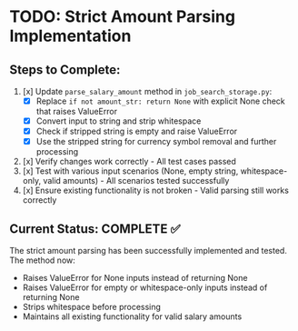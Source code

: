 # TODO: Strict Amount Parsing Implementation

## Steps to Complete:

1. [x] Update `parse_salary_amount` method in `job_search_storage.py`:
   - [x] Replace `if not amount_str: return None` with explicit None check that raises ValueError
   - [x] Convert input to string and strip whitespace
   - [x] Check if stripped string is empty and raise ValueError
   - [x] Use the stripped string for currency symbol removal and further processing

2. [x] Verify changes work correctly - All test cases passed
3. [x] Test with various input scenarios (None, empty string, whitespace-only, valid amounts) - All scenarios tested successfully
4. [x] Ensure existing functionality is not broken - Valid parsing still works correctly

## Current Status: COMPLETE ✅

The strict amount parsing has been successfully implemented and tested. The method now:
- Raises ValueError for None inputs instead of returning None
- Raises ValueError for empty or whitespace-only inputs instead of returning None  
- Strips whitespace before processing
- Maintains all existing functionality for valid salary amounts
